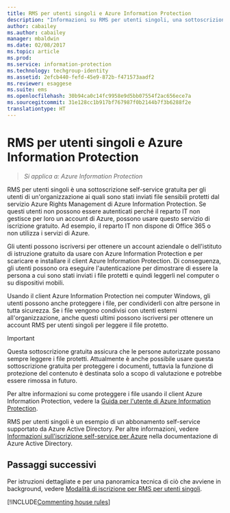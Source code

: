 ```yaml
---
title: RMS per utenti singoli e Azure Information Protection
description: "Informazioni su RMS per utenti singoli, una sottoscrizione self-service gratuita per gli utenti di un&quot;organizzazione ai quali sono stati inviati file sensibili protetti dal servizio Azure Rights Management, ma che non possono essere autenticati perché il reparto IT non gestisce per loro un account di Azure."
author: cabailey
ms.author: cabailey
manager: mbaldwin
ms.date: 02/08/2017
ms.topic: article
ms.prod: 
ms.service: information-protection
ms.technology: techgroup-identity
ms.assetid: 2efcb440-fefd-45e9-872b-f471573aadf2
ms.reviewer: esaggese
ms.suite: ems
ms.openlocfilehash: 30b94ca0c14fc9958e9d5bb07554f2ac656ece7a
ms.sourcegitcommit: 31e128cc1b917bf767987f0b2144b7f3b6288f2e
translationtype: HT
---
```

# <a name="rms-for-individuals-and-azure-information-protection"></a>RMS per utenti singoli e Azure Information Protection

>*Si applica a: Azure Information Protection*

RMS per utenti singoli è una sottoscrizione self-service gratuita per gli utenti di un'organizzazione ai quali sono stati inviati file sensibili protetti dal servizio Azure Rights Management di Azure Information Protection. Se questi utenti non possono essere autenticati perché il reparto IT non gestisce per loro un account di Azure, possono usare questo servizio di iscrizione gratuito. Ad esempio, il reparto IT non dispone di Office 365 o non utilizza i servizi di Azure.

Gli utenti possono iscriversi per ottenere un account aziendale o dell'istituto di istruzione gratuito da usare con Azure Information Protection e per scaricare e installare il client Azure Information Protection. Di conseguenza, gli utenti possono ora eseguire l'autenticazione per dimostrare di essere la persona a cui sono stati inviati i file protetti e quindi leggerli nel computer o su dispositivi mobili.

Usando il client Azure Information Protection nei computer Windows, gli utenti possono anche proteggere i file, per condividerli con altre persone in tutta sicurezza. Se i file vengono condivisi con utenti esterni all'organizzazione, anche questi ultimi possono iscriversi per ottenere un account RMS per utenti singoli per leggere il file protetto.

> [!IMPORTANT]
> Questa sottoscrizione gratuita assicura che le persone autorizzate possano sempre leggere i file protetti. Attualmente è anche possibile usare questa sottoscrizione gratuita per proteggere i documenti, tuttavia la funzione di protezione del contenuto è destinata solo a scopo di valutazione e potrebbe essere rimossa in futuro. 

Per altre informazioni su come proteggere i file usando il client Azure Information Protection, vedere la [Guida per l'utente di Azure Information Protection](../rms-client/client-user-guide.md).

RMS per utenti singoli è un esempio di un abbonamento self-service supportato da Azure Active Directory. Per altre informazioni, vedere [Informazioni sull'iscrizione self-service per Azure](/active-directory/active-directory-self-service-signup) nella documentazione di Azure Active Directory. 

## <a name="next-steps"></a>Passaggi successivi
Per istruzioni dettagliate e per una panoramica tecnica di ciò che avviene in background, vedere [Modalità di iscrizione per RMS per utenti singoli](rms-for-individuals-user-sign-up.md). 

[!INCLUDE[Commenting house rules](../includes/houserules.md)]
